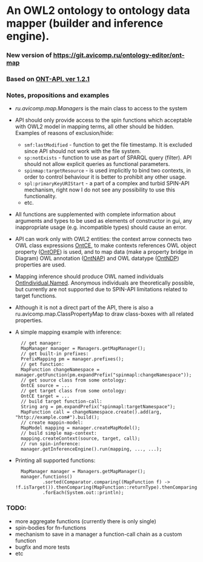 # An OWL2 ontology to ontology data mapper (builder and inference engine).

### New version of https://git.avicomp.ru/ontology-editor/ont-map
### Based on [ONT-API, ver 1.2.1](https://github.com/avicomp/ont-api)

### Notes, propositions and examples
* _ru.avicomp.map.Managers_ is the main class to access to the system 
* API should only provide access to the spin functions which acceptable with OWL2 model in mapping terms, all other should be hidden. 
Examples of reasons of exclusion/hide:
    - `smf:lastModified` - function to get the file timestamp. It is excluded since API should not work with the file system. 
    - `sp:notExists` - function to use as part of SPARQL query (filter). API should not allow explicit queries as functional parameters.  
    - `spinmap:targetResource` - is used implicitly to bind two contexts, in order to control behaviour it is better to prohibit any other usage. 
    - `spl:primaryKeyURIStart` - a part of a complex and turbid SPIN-API mechanism, right now I do not see any possibility to use this functionality.
    - etc.
* All functions are supplemented with complete information about arguments and types to be used as elements of constructor in gui, any inappropriate usage (e.g. incompatible types) should cause an error.
* API can work only with OWL2 entities: the context arrow connects two OWL class expressions [OntCE](https://github.com/avicomp/ont-api/blob/master/src/main/java/ru/avicomp/ontapi/jena/model/OntCE.java), 
to make contexts references OWL object property ([OntOPE](https://github.com/avicomp/ont-api/blob/master/src/main/java/ru/avicomp/ontapi/jena/model/OntOPE.java)) is used, 
and to map data (make a property bridge in Diagram) OWL annotation ([OntNAP](https://github.com/avicomp/ont-api/blob/master/src/main/java/ru/avicomp/ontapi/jena/model/OntNAP.java)) and OWL datatype ([OntNDP](https://github.com/avicomp/ont-api/blob/master/src/main/java/ru/avicomp/ontapi/jena/model/OntNDP.java)) properties are used.
* Mapping inference should produce OWL named individuals [OntIndividual.Named](https://github.com/avicomp/ont-api/blob/master/src/main/java/ru/avicomp/ontapi/jena/model/OntIndividual.java). 
Anonymous individuals are theoretically possible, but currently are not supported due to SPIN-API limitations related to target functions.
* Although it is not a direct part of the API, there is also a ru.avicomp.map.ClassPropertyMap to draw class-boxes with all related properties.
* A simple mapping example with inference:

        // get manager:
        MapManager manager = Managers.getMapManager();
        // get built-in prefixes:
        PrefixMapping pm = manager.prefixes();
        // get function: 
        MapFunction changeNamespace = manager.getFunction(pm.expandPrefix("spinmapl:changeNamespace"));
        // get source class from some ontology:
        OntCE source = ...
        // get target class from some ontology:
        OntCE target = ...
        // build target function-call:
        String arg = pm.expandPrefix("spinmapl:targetNamespace");
        MapFunction call = changeNamespace.create().add(arg, "http://example.com#").build();
        // create mappin-model:
        MapModel mapping = manager.createMapModel();
        // build simple map-context:
        mapping.createContext(source, target, call);
        // run spin-inference:
        manager.getInferenceEngine().run(mapping, ..., ...);
        
* Printing all supported functions:

        MapManager manager = Managers.getMapManager();
        manager.functions()
                .sorted(Comparator.comparing((MapFunction f) -> !f.isTarget()).thenComparing(MapFunction::returnType).thenComparing(MapFunction::name))
                .forEach(System.out::println);
                
### TODO:
* more aggregate functions (currently there is only single)
* spin-bodies for fn-functions
* mechanism to save in a manager a function-call chain as a custom function       
* bugfix and more tests 
* etc         